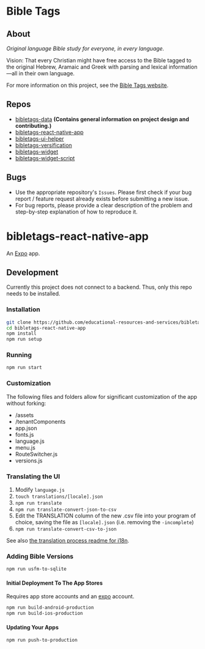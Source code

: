 # Bible Tags

## About

*Original language Bible study for everyone, in every language.*

Vision: That every Christian might have free access to the Bible tagged to the original Hebrew, Aramaic and Greek with parsing and lexical information—all in their own language.

For more information on this project, see the [Bible Tags website](https://bibletags.org).

## Repos

* [bibletags-data](https://github.com/educational-resources-and-services/bibletags-data) **(Contains general information on project design and contributing.)**
* [bibletags-react-native-app](https://github.com/educational-resources-and-services/bibletags-react-native-app)
* [bibletags-ui-helper](https://github.com/educational-resources-and-services/bibletags-ui-helper)
* [bibletags-versification](https://github.com/educational-resources-and-services/bibletags-versification)
* [bibletags-widget](https://github.com/educational-resources-and-services/bibletags-widget)
* [bibletags-widget-script](https://github.com/educational-resources-and-services/bibletags-widget-script)

## Bugs

* Use the appropriate repository's `Issues`. Please first check if your bug report / feature request already exists before submitting a new issue.
* For bug reports, please provide a clear description of the problem and step-by-step explanation of how to reproduce it.

# bibletags-react-native-app

An [Expo](https://expo.dev/) app.

## Development

Currently this project does not connect to a backend. Thus, only this repo needs to be installed.

### Installation

```bash
git clone https://github.com/educational-resources-and-services/bibletags-react-native-app
cd bibletags-react-native-app
npm install
npm run setup
```

### Running

```bash
npm run start
```

### Customization

The following files and folders allow for significant customization of the app without forking:

* /assets
* /tenantComponents
* app.json
* fonts.js
* language.js
* menu.js
* RouteSwitcher.js
* versions.js

### Translating the UI

1. Modify `language.js`
2. `touch translations/[locale].json`
3. `npm run translate`
4. `npm run translate-convert-json-to-csv`
5. Edit the TRANSLATION column of the new .csv file into your program of choice, saving the file as `[locale].json` (i.e. removing the `-incomplete`)
6. `npm run translate-convert-csv-to-json`

See also [the translation process readme for i18n](https://github.com/educational-resources-and-services/inline-i18n/blob/master/TRANSLATION_PROCESS.md).

### Adding Bible Versions

```bash
npm run usfm-to-sqlite
```

#### Initial Deployment To The App Stores

Requires app store accounts and an [expo](https://expo.dev/) account.

```bash
npm run build-android-production
npm run build-ios-production
```

#### Updating Your Apps

```bash
npm run push-to-production
```